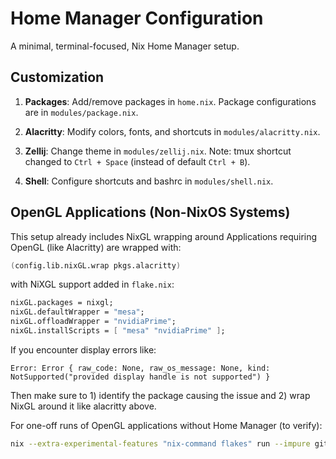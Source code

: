 # Home Manager Configuration

A minimal, terminal-focused, Nix Home Manager setup.

## Customization

1. **Packages**: Add/remove packages in `home.nix`. Package configurations are in `modules/package.nix`.

2. **Alacritty**: Modify colors, fonts, and shortcuts in `modules/alacritty.nix`.

3. **Zellij**: Change theme in `modules/zellij.nix`. Note: tmux shortcut changed to `Ctrl + Space` (instead of default `Ctrl + B`).

4. **Shell**: Configure shortcuts and bashrc in `modules/shell.nix`.

## OpenGL Applications (Non-NixOS Systems)

This setup already includes NixGL wrapping around Applications requiring OpenGL (like Alacritty) are wrapped with:
```nix
(config.lib.nixGL.wrap pkgs.alacritty)
```

with NiXGL support added in `flake.nix`:
```nix
nixGL.packages = nixgl;
nixGL.defaultWrapper = "mesa";
nixGL.offloadWrapper = "nvidiaPrime";
nixGL.installScripts = [ "mesa" "nvidiaPrime" ];
```

If you encounter display errors like:
```
Error: Error { raw_code: None, raw_os_message: None, kind: NotSupported("provided display handle is not supported") }
```

Then make sure to 1) identify the package causing the issue and 2) wrap NixGL around it like alacritty above.

For one-off runs of OpenGL applications without Home Manager (to verify):
```bash
nix --extra-experimental-features "nix-command flakes" run --impure github:nix-community/nixGL -- alacritty
```